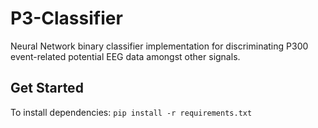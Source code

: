 # P3-Classifier
Neural Network binary classifier implementation for discriminating P300 event-related potential EEG data amongst other signals. 

## Get Started
To install dependencies:
`pip install -r requirements.txt`